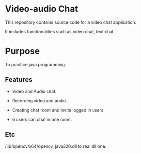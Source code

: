# Video-audio Chat

This repository contains source code for a video chat application.

It includes functionalities such as video chat, text chat.

# Purpose
To practice java programming.

## Features

- Video and Audio chat.
  
- Recording video and audio.
  
- Creating chat room and invite logged in users.
  
- 6 users can chat in one room.
  

## Etc

/lib/opencv/x64/opencv_java320.dll to real dll one.
